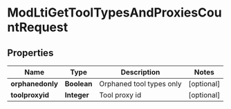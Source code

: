 

# ModLtiGetToolTypesAndProxiesCountRequest


## Properties

| Name | Type | Description | Notes |
|------------ | ------------- | ------------- | -------------|
|**orphanedonly** | **Boolean** | Orphaned tool types only |  [optional] |
|**toolproxyid** | **Integer** | Tool proxy id |  [optional] |



